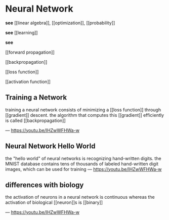 # Neural Network

**see** [[linear algebra]], [[optimization]], [[probability]]

**see** [[learning]]

**see**

[[forward propagation]]

[[backpropagation]]

[[loss function]]

[[activation function]]

## Training a Network

training a neural network consists of minimizing a [[loss function]] through [[gradient]] descent. the algorithm that computes this [[gradient]] efficiently is called [[backpropagation]]

&mdash; <https://youtu.be/IHZwWFHWa-w>

## Neural Network Hello World

the "hello world" of neural networks is recognizing hand-written digits. the MNIST database contains tens of thousands of labeled hand-written digit images, which can be used for training &mdash; <https://youtu.be/IHZwWFHWa-w>

## differences with biology

the activation of neurons in a neural network is continuous whereas the activation of biological [[neuron]]s is [[binary]]

&mdash; <https://youtu.be/IHZwWFHWa-w>
